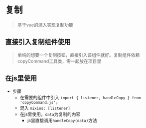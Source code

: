 # 复制
> 基于vue的混入实现复制功能

## 直接引入复制组件使用
> 单纯的想要一个复制按钮，直接引入该组件就好。复制组件依赖copyCommand工具类，需一起放在项目里

## 在js里使用
+ 步骤
  - 在需要的组件中引入 `import { listener, handleCopy } from 'copyCommand.js';`
  - 混入 `mixins: [listener]`
  - 在js里使用，`data`为复制的内容
    * js里直接调用`handleCopy(data)`方法